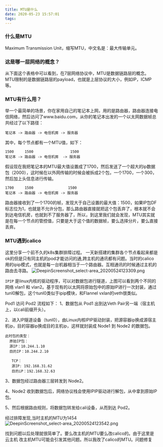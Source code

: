 ```yaml
---
title: MTU是什么
date: 2020-05-23 15:57:01
tags:
---
```


### 什么是MTU
Maximum Transmission Unit，缩写MTU，中文名是：最大传输单元。

### 这是哪一层网络的概念？
从下面这个表格中可以看到，在7层网络协议中，MTU是数据链路层的概念。MTU限制的是数据链路层的payload，也就是上层协议的大小，例如IP，ICMP等。

### MTU有什么用？
举一个最简单的场景，你在家用自己的笔记本上网，用的是路由器，路由器连接电信网络，然后访问了www.baidu.com，从你的笔记本出发的一个以太网数据帧总共经过了以下路径：
```
笔记本 -> 路由器 -> 电信机房 -> 服务器
```
其中，每个节点都有一个MTU值，如下：
```
1500     1500                 1500
笔记本 -> 路由器 -> 电信机房  -> 服务器
```
假设现在我把笔记本的MTU最大值设置成了1700，然后发送了一个超大的ip数据包（2000），这时候在以外网传输的时候会被拆成2个包，一个1700，一个300，然后加上头信息进行传输。
```
1700     1500                1500
笔记本 -> 路由器 -> 电信机房 -> 服务器
```
路由器接收到了一个1700的帧，发现大于自己设置的最大值：1500，如果IP包DF标志位为1，也就是不允许分包，那么路由器直接就把这个包丢弃了，根本就不会到达电信机房，也就到不了服务器了，所以，到这里我们就会发现，MTU其实就是在每一个节点的管控值，只要是大于这个值的数据帧，要么选择分片，要么直接丢弃。



### MTU遇到calico
这里分享一个前不久的k8s集群排障过程。
一天新搭建的集群各个节点看起来都是ok的但是只有同主机的pod才能访问的通,跨主机的通讯都有问题。当时的calico用的ipip模式，也就是每一台机器相当于一个路由器。互相通讯的时候通过主机的路由去寻路。
![DeepinScreenshot_select-area_20200524123309.png](https://i.loli.net/2020/05/24/PMKpLNv7Q6C1y9Z.png)

`IPIP` 是linux内核的驱动程序，可以对数据包进行隧道，上图可以看到两个不同的网络 vlan1 和 vlan2。基于现有的以太网将原始包中的原始IP进行一次封装，通过tunl0解包，这个tunl0类似于ipip模块，和Flannel vxlan的veth很类似。


Pod1 访问 Pod2 流程如下：
1、数据包从 Pod1 出到达Veth Pair另一端（宿主机上，以cali前缀开头）。

2、进入IP隧道设备（tunl0），由Linux内核IPIP驱动封装，把源容器ip换成源宿主机ip，目的容器ip换成目的主机ip，这样就封装成 Node1 到 Node2 的数据包。
```
此时包的类型：
  原始IP包：
  源IP：10.244.1.10
  目的IP：10.244.2.10

   TCP：
   源IP: 192.168.31.62
   目的iP：192.168.32.63
```
3、数据包经过路由器三层转发到 Node2。

4、Node2 收到数据包后，网络协议栈会使用IPIP驱动进行解包，从中拿到原始IP包。

5、然后根据路由规则，将数据包转发给cali设备，从而到达 Pod2。

经过排障发现,当时主机的MTU为1454
![DeepinScreenshot_select-area_20200524123542.png](https://i.loli.net/2020/05/24/PIbBLknaqUKYrJM.png)

找到问题以后处理就很简单了。要么改主机的MTU要么改calico的。由于这里是云主机 改主机MTU可能会引发其他问题。所以我改了calico的MTU。问题修复